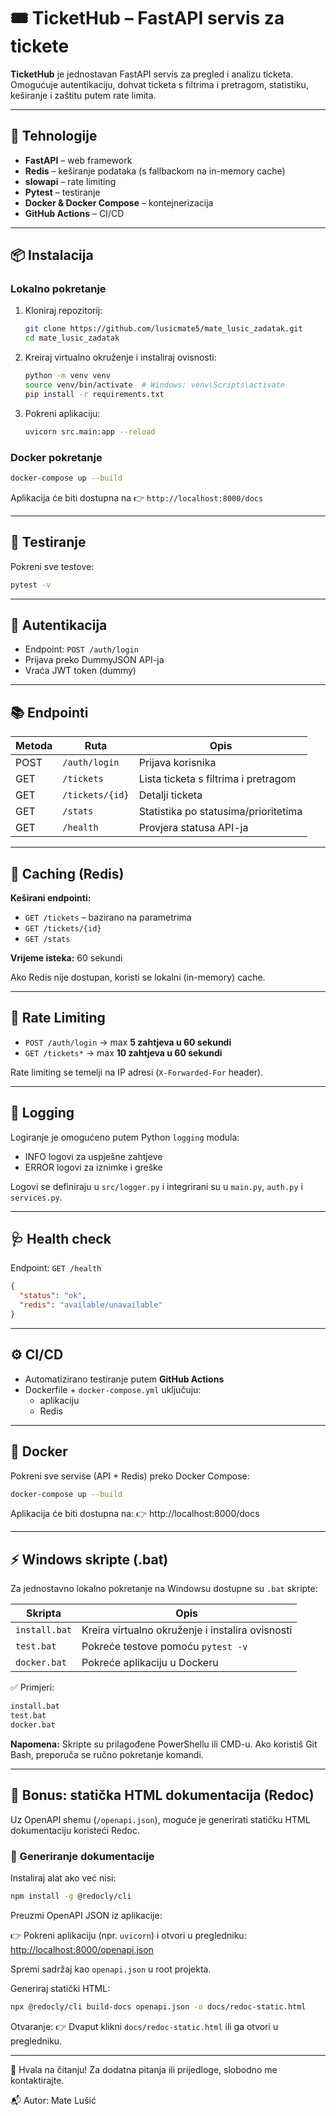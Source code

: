 # 🎟️ TicketHub – FastAPI servis za tickete

**TicketHub** je jednostavan FastAPI servis za pregled i analizu ticketa. Omogućuje autentikaciju, dohvat ticketa s filtrima i pretragom, statistiku, keširanje i zaštitu putem rate limita.

---

## 🚀 Tehnologije

- **FastAPI** – web framework
- **Redis** – keširanje podataka (s fallbackom na in-memory cache)
- **slowapi** – rate limiting
- **Pytest** – testiranje
- **Docker & Docker Compose** – kontejnerizacija
- **GitHub Actions** – CI/CD

---

## 📦 Instalacija

### Lokalno pokretanje

1. Kloniraj repozitorij:

   ```bash
   git clone https://github.com/lusicmate5/mate_lusic_zadatak.git
   cd mate_lusic_zadatak
   ```

2. Kreiraj virtualno okruženje i instaliraj ovisnosti:

   ```bash
   python -m venv venv
   source venv/bin/activate  # Windows: venv\Scripts\activate
   pip install -r requirements.txt
   ```

3. Pokreni aplikaciju:

   ```bash
   uvicorn src.main:app --reload
   ```

### Docker pokretanje

```bash
docker-compose up --build
```

Aplikacija će biti dostupna na 👉 `http://localhost:8000/docs`

---

## 🧪 Testiranje

Pokreni sve testove:

```bash
pytest -v
```

---

## 🔐 Autentikacija

- Endpoint: `POST /auth/login`
- Prijava preko DummyJSON API-ja
- Vraća JWT token (dummy)

---

## 📚 Endpointi

| Metoda | Ruta            | Opis                                 |
|--------|-----------------|--------------------------------------|
| POST   | `/auth/login`   | Prijava korisnika                    |
| GET    | `/tickets`      | Lista ticketa s filtrima i pretragom |
| GET    | `/tickets/{id}` | Detalji ticketa                      |
| GET    | `/stats`        | Statistika po statusima/prioritetima |
| GET    | `/health`       | Provjera statusa API-ja              |

---

## 🧠 Caching (Redis)

**Keširani endpointi:**

- `GET /tickets` – bazirano na parametrima
- `GET /tickets/{id}`
- `GET /stats`

**Vrijeme isteka:** 60 sekundi

Ako Redis nije dostupan, koristi se lokalni (in-memory) cache.

---

## 🦃 Rate Limiting

- `POST /auth/login` → max **5 zahtjeva u 60 sekundi**
- `GET /tickets*` → max **10 zahtjeva u 60 sekundi**

Rate limiting se temelji na IP adresi (`X-Forwarded-For` header).

---

## 📄 Logging

Logiranje je omogućeno putem Python `logging` modula:

- INFO logovi za uspješne zahtjeve
- ERROR logovi za iznimke i greške

Logovi se definiraju u `src/logger.py` i integrirani su u `main.py`, `auth.py` i `services.py`.

---

## 🩺 Health check

Endpoint: `GET /health`

```json
{
  "status": "ok",
  "redis": "available/unavailable"
}
```

---

## ⚙️ CI/CD

- Automatizirano testiranje putem **GitHub Actions**
- Dockerfile + `docker-compose.yml` uključuju:
  - aplikaciju
  - Redis

---

## 🐳 Docker

Pokreni sve servise (API + Redis) preko Docker Compose:

```bash
docker-compose up --build
```

Aplikacija će biti dostupna na:
👉 http://localhost:8000/docs

---

## ⚡ Windows skripte (.bat)

Za jednostavno lokalno pokretanje na Windowsu dostupne su `.bat` skripte:

| Skripta       | Opis                                               |
|---------------|----------------------------------------------------|
| `install.bat` | Kreira virtualno okruženje i instalira ovisnosti   |
| `test.bat`    | Pokreće testove pomoću `pytest -v`                 |
| `docker.bat`  | Pokreće aplikaciju u Dockeru                       |

✅ Primjeri:

```bash
install.bat
test.bat
docker.bat
```

**Napomena:** Skripte su prilagođene PowerShellu ili CMD-u. Ako koristiš Git Bash, preporuča se ručno pokretanje komandi.

---

## 📘 Bonus: statička HTML dokumentacija (Redoc)

Uz OpenAPI shemu (`/openapi.json`), moguće je generirati statičku HTML dokumentaciju koristeći Redoc.

### 📄 Generiranje dokumentacije

Instaliraj alat ako već nisi:

```bash
npm install -g @redocly/cli
```

Preuzmi OpenAPI JSON iz aplikacije:

👉 Pokreni aplikaciju (npr. `uvicorn`) i otvori u pregledniku:
[http://localhost:8000/openapi.json](http://localhost:8000/openapi.json)

Spremi sadržaj kao `openapi.json` u root projekta.

Generiraj statički HTML:

```bash
npx @redocly/cli build-docs openapi.json -o docs/redoc-static.html
```

Otvaranje:
👉 Dvaput klikni `docs/redoc-static.html` ili ga otvori u pregledniku.

---

🎉 Hvala na čitanju! Za dodatna pitanja ili prijedloge, slobodno me kontaktirajte.

📬 Autor: Mate Lušić

